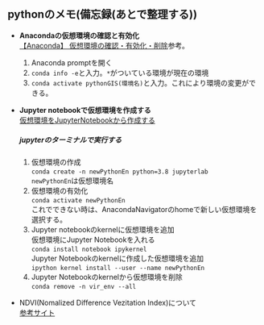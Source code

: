 ## pythonのメモ(備忘録(あとで整理する))

- **Anacondaの仮想環境の確認と有効化**  
    [【Anaconda】 仮想環境の確認・有効化・削除](https://kazu-oji.com/conda-manageenv-etc/)参考。  
  1. Anaconda promptを開く  
  2. `conda info -e`と入力。`*`がついている環境が現在の環境  
  3. `conda activate pythonGIS(環境名)`と入力。これにより環境の変更ができる。


- **Jupyter notebookで仮想環境を作成する**  
  [仮想環境をJupyterNotebookから作成する](https://starpentagon.net/analytics/conda_env_jupyter_notebook/)
  ##### jupyterのターミナルで実行する    
  1. 仮想環境の作成    
     `conda create -n newPythonEn python=3.8 jupyterlab`  
     `newPythonEn`は仮想環境名  
  2. 仮想環境の有効化  
     `conda activate newPythonEn`  
     これでできない時は、AnacondaNavigatorのhomeで新しい仮想環境を選択する。  
  3. Jupyter notebookのkernelに仮想環境を追加  
     仮想環境にJupyter Notebookを入れる  
        `conda install notebook ipykernel`  
     Jupyter Notebookのkernelに作成した仮想環境を追加  
        `ipython kernel install --user --name newPythonEn`  
  4. Jupyter Notebookのkernelから仮想環境を削除  
     `conda remove -n vir_env --all`  
     
- NDVI(Nomalized Difference Vezitation Index)について  
  <a href= "https://sorabatake.jp/5192/#:~:text=%E3%80%8CNDWI(Normalized%20Difference%20Water%20Index,%E3%81%8C%E7%9F%A5%E3%82%89%E3%82%8C%E3%81%A6%E3%81%84%E3%81%BE%E3%81%99%E3%80%82">参考サイト</a>
